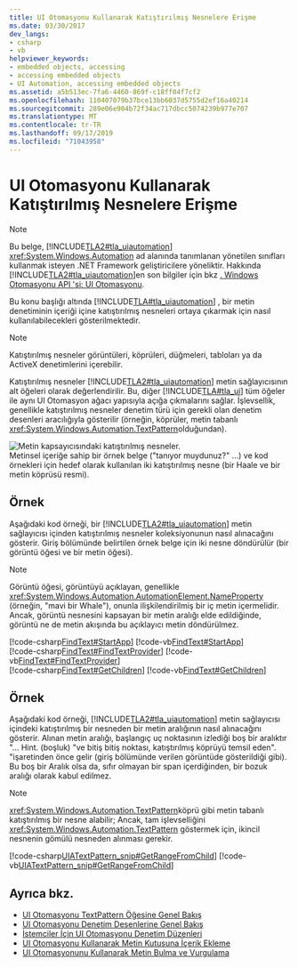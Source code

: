 ```yaml
---
title: UI Otomasyonu Kullanarak Katıştırılmış Nesnelere Erişme
ms.date: 03/30/2017
dev_langs:
- csharp
- vb
helpviewer_keywords:
- embedded objects, accessing
- accessing embedded objects
- UI Automation, accessing embedded objects
ms.assetid: a5b513ec-7fa6-4460-869f-c18ff04f7cf2
ms.openlocfilehash: 110407079b37bce13bb6037d5755d2ef16a40214
ms.sourcegitcommit: 289e06e904b72f34ac717dbcc5074239b977e707
ms.translationtype: MT
ms.contentlocale: tr-TR
ms.lasthandoff: 09/17/2019
ms.locfileid: "71043958"
---
```

# <a name="access-embedded-objects-using-ui-automation"></a>UI Otomasyonu Kullanarak Katıştırılmış Nesnelere Erişme
> [!NOTE]
> Bu belge, [!INCLUDE[TLA2#tla_uiautomation](../../../includes/tla2sharptla-uiautomation-md.md)] <xref:System.Windows.Automation> ad alanında tanımlanan yönetilen sınıfları kullanmak isteyen .NET Framework geliştiricilere yöneliktir. Hakkında [!INCLUDE[TLA2#tla_uiautomation](../../../includes/tla2sharptla-uiautomation-md.md)]en son bilgiler için bkz [. Windows Otomasyonu API 'si: UI Otomasyonu](https://go.microsoft.com/fwlink/?LinkID=156746).  
  
 Bu konu başlığı altında [!INCLUDE[TLA#tla_uiautomation](../../../includes/tlasharptla-uiautomation-md.md)] , bir metin denetiminin içeriği içine katıştırılmış nesneleri ortaya çıkarmak için nasıl kullanılabilecekleri gösterilmektedir.  
  
> [!NOTE]
> Katıştırılmış nesneler görüntüleri, köprüleri, düğmeleri, tabloları ya da ActiveX denetimlerini içerebilir.  
  
 Katıştırılmış nesneler [!INCLUDE[TLA2#tla_uiautomation](../../../includes/tla2sharptla-uiautomation-md.md)] metin sağlayıcısının alt öğeleri olarak değerlendirilir. Bu, diğer [!INCLUDE[TLA#tla_ui](../../../includes/tlasharptla-ui-md.md)] tüm öğeler ile aynı UI Otomasyon ağacı yapısıyla açığa çıkmalarını sağlar. İşlevsellik, genellikle katıştırılmış nesneler denetim türü için gerekli olan denetim desenleri aracılığıyla gösterilir (örneğin, köprüler, metin tabanlı <xref:System.Windows.Automation.TextPattern>olduğundan).  
  
 ![Metin kapsayıcısındaki katıştırılmış nesneler.](./media/uia-textpattern-embeddedobjects.PNG "UIA_TextPattern_EmbeddedObjects")  
Metinsel içeriğe sahip bir örnek belge ("tanıyor muydunuz?" ...) ve kod örnekleri için hedef olarak kullanılan iki katıştırılmış nesne (bir Haale ve bir metin köprüsü resmi).  
  
## <a name="example"></a>Örnek  
 Aşağıdaki kod örneği, bir [!INCLUDE[TLA2#tla_uiautomation](../../../includes/tla2sharptla-uiautomation-md.md)] metin sağlayıcısı içinden katıştırılmış nesneler koleksiyonunun nasıl alınacağını gösterir. Giriş bölümünde belirtilen örnek belge için iki nesne döndürülür (bir görüntü öğesi ve bir metin öğesi).  
  
> [!NOTE]
> Görüntü öğesi, görüntüyü açıklayan, genellikle <xref:System.Windows.Automation.AutomationElement.NameProperty> (örneğin, "mavi bir Whale"), onunla ilişkilendirilmiş bir iç metin içermelidir. Ancak, görüntü nesnesini kapsayan bir metin aralığı elde edildiğinde, görüntü ne de metin akışında bu açıklayıcı metin döndürülmez.  
  
[!code-csharp[FindText#StartApp](../../../samples/snippets/csharp/VS_Snippets_Wpf/FindText/CSharp/SearchWindow.cs#startapp)]
[!code-vb[FindText#StartApp](../../../samples/snippets/visualbasic/VS_Snippets_Wpf/FindText/VisualBasic/SearchWindow.vb#startapp)]  
[!code-csharp[FindText#FindTextProvider](../../../samples/snippets/csharp/VS_Snippets_Wpf/FindText/CSharp/SearchWindow.cs#findtextprovider)]
[!code-vb[FindText#FindTextProvider](../../../samples/snippets/visualbasic/VS_Snippets_Wpf/FindText/VisualBasic/SearchWindow.vb#findtextprovider)]  
[!code-csharp[FindText#GetChildren](../../../samples/snippets/csharp/VS_Snippets_Wpf/FindText/CSharp/SearchWindow.cs#getchildren)]
[!code-vb[FindText#GetChildren](../../../samples/snippets/visualbasic/VS_Snippets_Wpf/FindText/VisualBasic/SearchWindow.vb#getchildren)]  
  
## <a name="example"></a>Örnek  
 Aşağıdaki kod örneği, [!INCLUDE[TLA2#tla_uiautomation](../../../includes/tla2sharptla-uiautomation-md.md)] metin sağlayıcısı içindeki katıştırılmış bir nesneden bir metin aralığının nasıl alınacağını gösterir. Alınan metin aralığı, başlangıç uç noktasının izlediği boş bir aralıktır "... Hint. (boşluk) "ve bitiş bitiş noktası, katıştırılmış köprüyü temsil eden". "işaretinden önce gelir (giriş bölümünde verilen görüntüde gösterildiği gibi). Bu boş bir Aralık olsa da, sıfır olmayan bir span içerdiğinden, bir bozuk aralığı olarak kabul edilmez.  
  
> [!NOTE]
> <xref:System.Windows.Automation.TextPattern>köprü gibi metin tabanlı katıştırılmış bir nesne alabilir; Ancak, tam işlevselliğini <xref:System.Windows.Automation.TextPattern> göstermek için, ikincil nesnenin gömülü nesneden alınması gerekir.  
  
 [!code-csharp[UIATextPattern_snip#GetRangeFromChild](../../../samples/snippets/csharp/VS_Snippets_Wpf/UIATextPattern_snip/CSharp/SearchWindow.cs#getrangefromchild)]
 [!code-vb[UIATextPattern_snip#GetRangeFromChild](../../../samples/snippets/visualbasic/VS_Snippets_Wpf/UIATextPattern_snip/VisualBasic/SearchWindow.vb#getrangefromchild)]  
  
## <a name="see-also"></a>Ayrıca bkz.

- [UI Otomasyonu TextPattern Öğesine Genel Bakış](ui-automation-textpattern-overview.md)
- [UI Otomasyonu Denetim Desenlerine Genel Bakış](ui-automation-control-patterns-overview.md)
- [İstemciler İçin UI Otomasyonu Denetim Düzenleri](ui-automation-control-patterns-for-clients.md)
- [UI Otomasyonu Kullanarak Metin Kutusuna İçerik Ekleme](add-content-to-a-text-box-using-ui-automation.md)
- [UI Otomasyonunu Kullanarak Metin Bulma ve Vurgulama](find-and-highlight-text-using-ui-automation.md)
